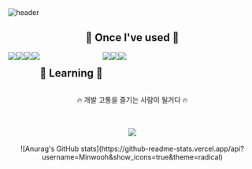 
##
![header](https://capsule-render.vercel.app/api?type=waving&text=Minwoo's%GitHub)

<div align="center">
<h2>🔨 Once I've used 🔨</h2>
<div style="display:flex; flex-direction:row;">
<img src="https://img.shields.io/badge/HTML5-E34F26?style=flat&logo=HTML5&logoColor=white" /> <img src="https://img.shields.io/badge/CSS3-1572B6?style=flat&logo=CSS3&logoColor=white" /> <img src="https://img.shields.io/badge/REACT-000000?style=flat&logo=REACT&logoColor=61DAFB" /> <img src="https://img.shields.io/badge/JAVASCRIPT-F7DF1E?style=flat&logo=JAVASCRIPT&logoColor=black" />

<h2>📖 Learning 📖</h2>
<img src="https://img.shields.io/badge/REACT NATIVE-000000?style=flat&logo=react&logoColor=61DAFB" />
<img src="https://img.shields.io/badge/FLUTTER-02569B?style=flat&logo=Flutter&logoColor=000000" />
<img src="https://img.shields.io/badge/TYPESCRIPT-3178C6?style=flat&logo=typescript&logoColor=000000" />
</div>

<p>🔥 개발 고통을 즐기는 사람이 될거다 🔥</p> 
<br><br>
<img src="https://github-readme-stats.vercel.app/api/top-langs/?username=Minwooh&layout=compact"><br><br>
![Anurag's GitHub stats](https://github-readme-stats.vercel.app/api?username=Minwooh&show_icons=true&theme=radical)


</div>

<!--
**Minwooh/Minwooh** is a ✨ _special_ ✨ repository because its `README.md` (this file) appears on your GitHub profile.

Here are some ideas to get you started:

- 🔭 I’m currently working on ...
- 🌱 I’m currently learning ...
- 👯 I’m looking to collaborate on ...
- 🤔 I’m looking for help with ...
- 💬 Ask me about ...
- 📫 How to reach me: ...
- 😄 Pronouns: ...
- ⚡ Fun fact: ...
-->
